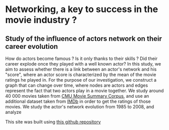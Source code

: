 # Networking, a key to success in the movie industry ?

## Study of the influence of actors network on their career evolution

How do actors become famous ? Is it only thanks to their skills ? Did their career explode once they played with a well known actor? In this study, we aim to assess whether there is a link between an actor's network and his "score", where an actor score is characterized by the mean of the movie ratings he played in. For the purpose of our investigation, we construct a graph that can change over time, where nodes are actors and edges represent the fact that two actors play in a movie together. We study around 40 000 movies taken from [CMU Movie Summary Corpus](http://www.cs.cmu.edu/~ark/personas/), and use an additional dataset taken from [IMDb](https://datasets.imdbws.com/) in order to get the ratings of those movies. We study the actor's network evolution from 1985 to 2008, and analyze

This site was built using [this github repository](https://github.com/epfl-ada/ada-2022-project-datajugglers/tree/master)
